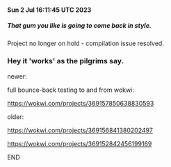 #### Sun  2 Jul 16:11:45 UTC 2023

##### *That gum you like is going to come back in style.*

Project no longer on hold - compilation issue resolved.


### Hey it 'works' as the pilgrims say.

newer:

  full bounce-back testing to and from wokwi:

  https://wokwi.com/projects/369157850638830593



older:

  https://wokwi.com/projects/369156841380202497

  https://wokwi.com/projects/369152842456199169

END
